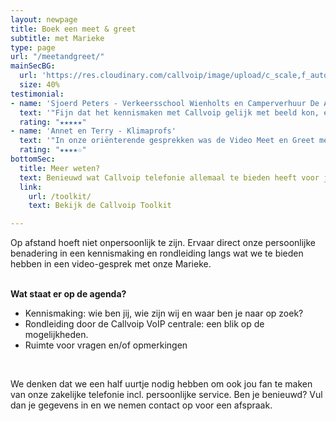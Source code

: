 ```yaml
---
layout: newpage
title: Boek een meet & greet
subtitle: met Marieke
type: page
url: "/meetandgreet/"
mainSecBG:
  url: 'https://res.cloudinary.com/callvoip/image/upload/c_scale,f_auto,q_auto/v1571400615/vidcall_ykc2cy.png'
  size: 40%
testimonial:
- name: 'Sjoerd Peters - Verkeersschool Wienholts en Camperverhuur De Achterhoek'
  text: '"Fijn dat het kennismaken met Callvoip gelijk met beeld kon, een naam en een gezicht met een goede uitleg komt dicht in de buurt van een echt bezoek en waarborgt een goede start van onze samenwerking."<br>'
  rating: "★★★★★"
- name: 'Annet en Terry - Klimaprofs'
  text: '"In onze oriënterende gesprekken was de Video Meet en Greet met Callvoip zeker van toegevoegde waarde: we konden daardoor toch beter bepalen wat voor “vlees we in de kuip” hadden en we konden beter een gevoel krijgen, dat aan de basis ligt van het vertrouwen in onze gezamenlijk toekomst."'
  rating: "★★★★☆"
bottomSec:
  title: Meer weten?
  text: Benieuwd wat Callvoip telefonie allemaal te bieden heeft voor je een afspraak maakt? Dat kan in één oogopslag...
  link:
    url: /toolkit/
    text: Bekijk de Callvoip Toolkit

---
```

Op afstand hoeft niet onpersoonlijk te zijn. Ervaar direct onze persoonlijke benadering in een kennismaking en rondleiding langs wat we te bieden hebben in een video-gesprek met onze Marieke.

<br> <span class="text-blue-light"><b>Wat staat er op de agenda?</b> </span>

* Kennismaking: wie ben jij, wie zijn wij en waar ben je naar op zoek?
* Rondleiding door de Callvoip VoIP centrale: een blik op de mogelijkheden.
* Ruimte voor vragen en/of opmerkingen

<br>

We denken dat we een half uurtje nodig hebben om ook jou fan te maken van onze zakelijke telefonie incl. persoonlijke service. Ben je benieuwd? Vul dan je gegevens in en we nemen contact op voor een afspraak.
